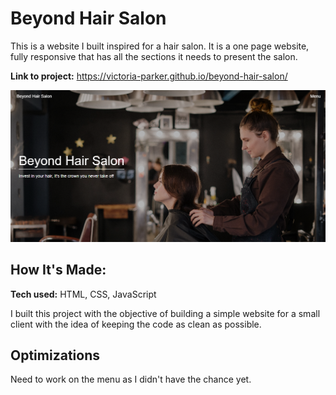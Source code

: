 # Beyond Hair Salon
This is a website I built inspired for a hair salon. It is a one page website, fully responsive that has all the sections it needs to present the salon.  

**Link to project:** https://victoria-parker.github.io/beyond-hair-salon/

![website hero section](beyond-hair-website.png)

## How It's Made:

**Tech used:** HTML, CSS, JavaScript

I built this project with the objective of building a simple website for a small client with the idea of keeping the code as clean as possible.

## Optimizations
Need to work on the menu as I didn't have the chance yet.